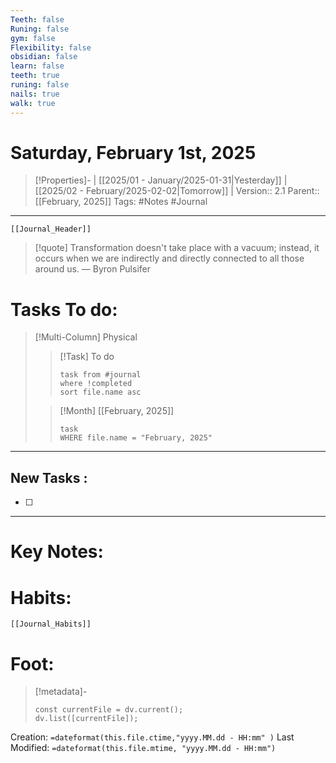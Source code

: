 ```yaml
---
Teeth: false
Runing: false
gym: false
Flexibility: false
obsidian: false
learn: false
teeth: true
runing: false
nails: true
walk: true
---
```

# Saturday, February 1st, 2025
>[!Properties]- | [[2025/01 - January/2025-01-31|Yesterday]] | [[2025/02 - February/2025-02-02|Tomorrow]] | 
>Version:: 2.1
>Parent:: [[February, 2025]]
>Tags: #Notes #Journal 
***
```meta-bind-embed
[[Journal_Header]]
```
> [!quote] Transformation doesn't take place with a vacuum; instead, it occurs when we are indirectly and directly connected to all those around us.
> — Byron Pulsifer
# Tasks To do:
>[!Multi-Column] Physical
>>[!Task] To do 
>>```dataview
>>task from #journal
>>where !completed
>>sort file.name asc
>>```
>
>>[!Month] [[February, 2025]]
>>```dataview
>>task
>>WHERE file.name = "February, 2025"
>>```
***
## New Tasks :
- [ ]
***

# Key Notes:


# Habits:
```meta-bind-embed
[[Journal_Habits]]
```
# Foot:

>[!metadata]- 
>```dataviewjs
>const currentFile = dv.current();
>dv.list([currentFile]);
>```
Creation:          `=dateformat(this.file.ctime,"yyyy.MM.dd - HH:mm" )`
Last Modified:  `=dateformat(this.file.mtime, "yyyy.MM.dd - HH:mm")`


